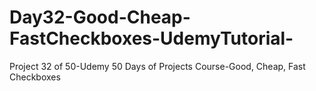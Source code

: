 # Day32-Good-Cheap-FastCheckboxes-UdemyTutorial-
  Project 32 of 50-Udemy 50 Days of Projects Course-Good, Cheap, Fast Checkboxes
